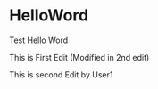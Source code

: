 # HelloWord
Test Hello Word

This is First Edit (Modified in 2nd edit)

This is second Edit by User1
